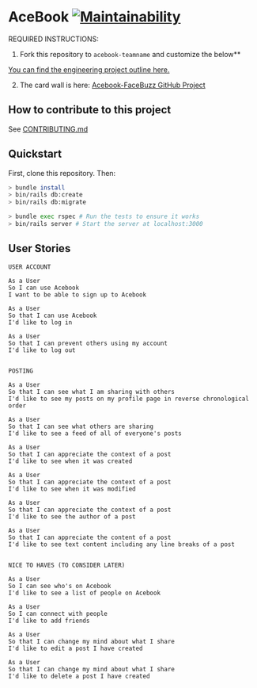 AceBook [![Maintainability](https://api.codeclimate.com/v1/badges/8faf39ca13c0930be61a/maintainability)](https://codeclimate.com/github/melvinlau/acebook-facebuzz/maintainability)
==========

REQUIRED INSTRUCTIONS:

1. Fork this repository to `acebook-teamname` and customize
the below**

[You can find the engineering project outline here.](https://github.com/makersacademy/course/tree/master/engineering_projects/rails)

2. The card wall is here: [Acebook-FaceBuzz GitHub Project](https://github.com/melvinlau/acebook-facebuzz/projects/1)

## How to contribute to this project
See [CONTRIBUTING.md](CONTRIBUTING.md)

## Quickstart

First, clone this repository. Then:

```bash
> bundle install
> bin/rails db:create
> bin/rails db:migrate

> bundle exec rspec # Run the tests to ensure it works
> bin/rails server # Start the server at localhost:3000
```

## User Stories

```
USER ACCOUNT

As a User
So I can use Acebook
I want to be able to sign up to Acebook

As a User
So that I can use Acebook
I'd like to log in

As a User
So that I can prevent others using my account
I'd like to log out


POSTING

As a User
So that I can see what I am sharing with others
I'd like to see my posts on my profile page in reverse chronological order

As a User
So that I can see what others are sharing
I'd like to see a feed of all of everyone's posts

As a User
So that I can appreciate the context of a post
I'd like to see when it was created

As a User
So that I can appreciate the context of a post
I'd like to see when it was modified

As a User
So that I can appreciate the context of a post
I'd like to see the author of a post

As a User
So that I can appreciate the content of a post
I'd like to see text content including any line breaks of a post


NICE TO HAVES (TO CONSIDER LATER)

As a User
So I can see who's on Acebook
I'd like to see a list of people on Acebook

As a User
So I can connect with people
I'd like to add friends

As a User
So that I can change my mind about what I share
I'd like to edit a post I have created

As a User
So that I can change my mind about what I share
I'd like to delete a post I have created


```
